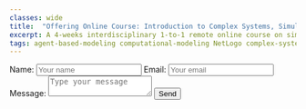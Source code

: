 ```yaml
---
classes: wide
title:  "Offering Online Course: Introduction to Complex Systems, Simulations & NetLogo"
excerpt: A 4-weeks interdisciplinary 1-to-1 remote online course on simulating and analysing complex systems using agent based modeling in the NetLogo Programming Environment. 
tags: agent-based-modeling computational-modeling NetLogo complex-systems
---
```



<body>
 <form name="input" method="POST" action="https://formspree.io/connect@rayyanzahid.com">
  Name: <input type="text" name="Name" placeholder="Your name">
  Email: <input type="email" name"_replyto" placeholder="Your email">
  Message: <textarea name="message" placeholder="Type your message"></textarea>
  <input type="submit" value="Send"> 
  <input type="hidden" name="_subject" value="Enter your subject here" />
  <input type="hidden" name="_next" value"thanks.html" />
 </form>
</body>
  
